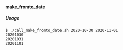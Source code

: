 #### make_fromto_date
##### Usage
```
$ ./call_make_fromto_date.sh 2020-10-30 2020-11-01
20201030  
20201031  
20201101  
```
